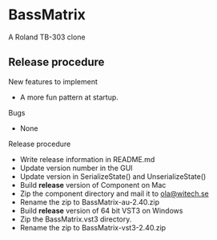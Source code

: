 # BassMatrix

A Roland TB-303 clone

## Release procedure

New features to implement

* A more fun pattern at startup.

Bugs
* None

Release procedure

* Write release information in README.md
* Update version number in the GUI
* Update version in SerializeState() and UnserializeState()
* Build **release** version of Component on Mac
* Zip the component directory and mail it to ola@witech.se
* Rename the zip to BassMatrix-au-2.40.zip
* Build **release** version of 64 bit VST3 on Windows
* Zip the BassMatrix.vst3 directory.
* Rename the zip to BassMatrix-vst3-2.40.zip
